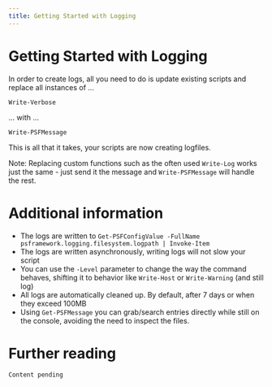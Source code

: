 ```yaml
---
title: Getting Started with Logging
---
```

# Getting Started with Logging

In order to create logs, all you need to do is update existing scripts and replace all instances of ...

 ```
 Write-Verbose
 ```

... with ...

```
Write-PSFMessage
```

This is all that it takes, your scripts are now creating logfiles.

Note: Replacing custom functions such as the often used `Write-Log` works just the same - just send it the message and `Write-PSFMessage` will handle the rest.

# Additional information

 - The logs are written to `Get-PSFConfigValue -FullName psframework.logging.filesystem.logpath | Invoke-Item`
 - The logs are written asynchronously, writing logs will not slow your script
 - You can use the `-Level` parameter to change the way the command behaves, shifting it to behavior like `Write-Host` or `Write-Warning` (and still log)
 - All logs are automatically cleaned up. By default, after 7 days or when they exceed 100MB
 - Using `Get-PSFMessage` you can grab/search entries directly while still on the console, avoiding the need to inspect the files.

# Further reading

```
Content pending
```